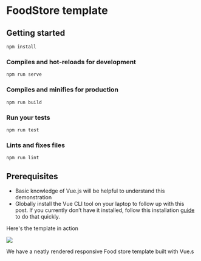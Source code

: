# FoodStore template



## Getting started
```
npm install
```

### Compiles and hot-reloads for development
```
npm run serve
```

### Compiles and minifies for production
```
npm run build
```

### Run your tests
```
npm run test
```

### Lints and fixes files
```
npm run lint
```
## Prerequisites

- Basic knowledge of Vue.js will be helpful to understand this demonstration
- Globally install the Vue CLI tool on your laptop to follow up with this post. If you currently don’t have it installed, follow this installation [guide](https://cli.vuejs.org/guide/installation.html) to do that quickly.

Here's the template in action

![](https://paper-attachments.dropbox.com/s_9CB7811D56094B007A27796F399CAB596271969108E979FEA9EC0DC7AB1A6EC6_1554815133375_Screen+Shot+2019-04-09+at+2.05.06+PM.png)


We have a neatly rendered responsive Food store template built with Vue.s


